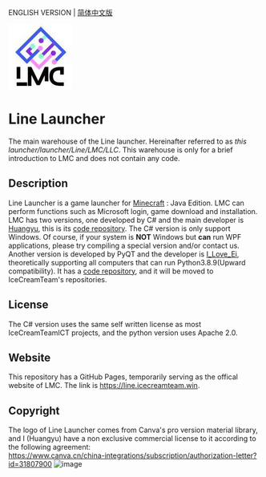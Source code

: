 ENGLISH VERSION | [简体中文版](https://github.com/IceCreamTeamICT/LineLauncher/blob/main/README.md)

![LOGO](/logo.png "LOGO")

# Line Launcher

The main warehouse of the Line launcher. Hereinafter referred to as *this launcher/launcher/Line/LMC/LLC*. This warehouse is only for a brief introduction to LMC and does not contain any code.

## Description
Line Launcher is a game launcher for [Minecraft](https://minecraft.net) : Java Edition. LMC can perform functions such as Microsoft login, game download and installation.  
LMC has two versions, one developed by C# and the main developer is [Huangyu](https://github.com/tmdakm), this is its [code repository](https://github.com/IceCreamTeamICT/LineLauncherCs/). The C# version is only support Windows. Of course, if your system is **NOT** Windows but **can** run WPF applications, please try compiling a special version and/or contact us.  
Another version is developed by PyQT and the developer is [I_Love_Ei](https://github.iloveei), theoretically supporting all computers that can run Python3.8.9(Upward compatibility). It has a [code repository](https://github.com.IloveEi/Line-Minecraft-Launcher/tree/RefactorByIloveEi), and it will be moved to IceCreamTeam's repositories.

## License
The C# version uses the same self written license as most IceCreamTeamICT projects, and the python version uses Apache 2.0.

## Website
This repository has a GitHub Pages, temporarily serving as the offical website of LMC. The link is <https://line.icecreamteam.win>.

## Copyright
The logo of Line Launcher comes from Canva's pro version material library, and I (Huangyu) have a non exclusive commercial license to it according to the following agreement:  
https://www.canva.cn/china-integrations/subscription/authorization-letter?id=31807900
![image](https://github.com/IceCreamTeamICT/LineLauncher/assets/96684075/428df464-10f6-48ab-bc1a-b289322f19d8)
